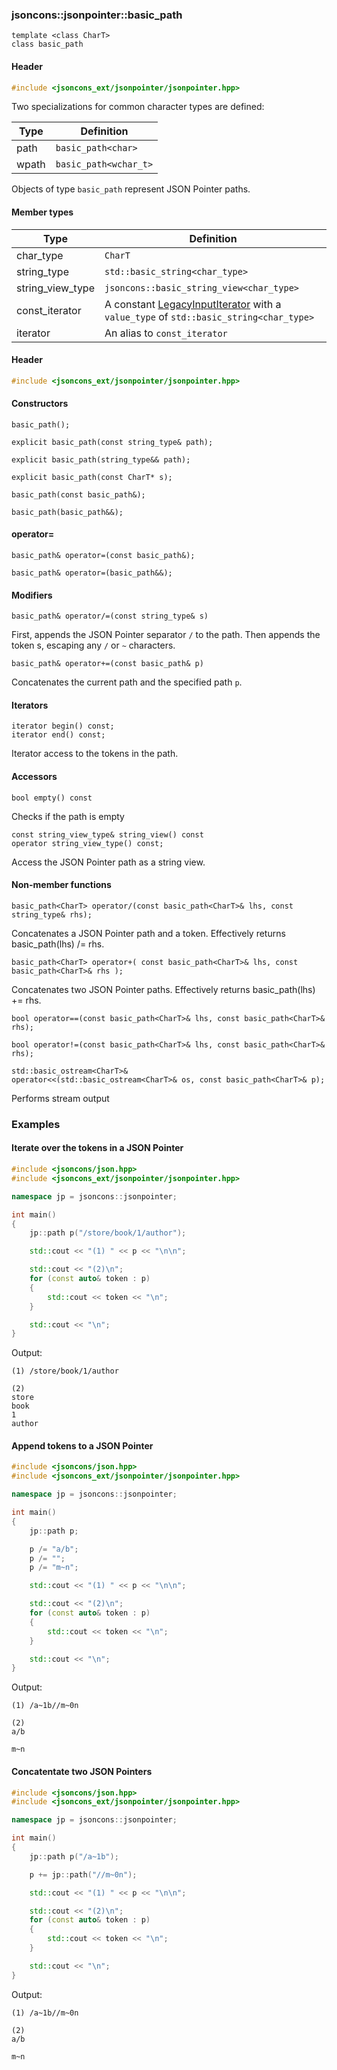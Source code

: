 ### jsoncons::jsonpointer::basic_path

```
template <class CharT>
class basic_path
```
#### Header
```c++
#include <jsoncons_ext/jsonpointer/jsonpointer.hpp>
```

Two specializations for common character types are defined:

Type      |Definition
----------|------------------------------
path      |`basic_path<char>`
wpath     |`basic_path<wchar_t>`

Objects of type `basic_path` represent JSON Pointer paths.

#### Member types
Type        |Definition
------------|------------------------------
char_type   | `CharT`
string_type | `std::basic_string<char_type>`
string_view_type | `jsoncons::basic_string_view<char_type>`
const_iterator | A constant [LegacyInputIterator](https://en.cppreference.com/w/cpp/named_req/InputIterator) with a `value_type` of `std::basic_string<char_type>`
iterator    | An alias to `const_iterator`

#### Header
```c++
#include <jsoncons_ext/jsonpointer/jsonpointer.hpp>
```

#### Constructors

    basic_path();

    explicit basic_path(const string_type& path);

    explicit basic_path(string_type&& path);

    explicit basic_path(const CharT* s);

    basic_path(const basic_path&);

    basic_path(basic_path&&);

#### operator=

    basic_path& operator=(const basic_path&);

    basic_path& operator=(basic_path&&);

#### Modifiers

    basic_path& operator/=(const string_type& s)
First, appends the JSON Pointer separator `/` to the path. Then appends the token s, escaping any `/` or `~` characters.

    basic_path& operator+=(const basic_path& p)
Concatenates the current path and the specified path `p`. 

#### Iterators

    iterator begin() const;
    iterator end() const;
Iterator access to the tokens in the path.

#### Accessors

    bool empty() const
Checks if the path is empty

    const string_view_type& string_view() const
    operator string_view_type() const;
Access the JSON Pointer path as a string view.

#### Non-member functions
    basic_path<CharT> operator/(const basic_path<CharT>& lhs, const string_type& rhs);
Concatenates a JSON Pointer path and a token. Effectively returns basic_path<CharT>(lhs) /= rhs.

    basic_path<CharT> operator+( const basic_path<CharT>& lhs, const basic_path<CharT>& rhs );
Concatenates two JSON Pointer paths. Effectively returns basic_path<CharT>(lhs) += rhs.

    bool operator==(const basic_path<CharT>& lhs, const basic_path<CharT>& rhs);

    bool operator!=(const basic_path<CharT>& lhs, const basic_path<CharT>& rhs);

    std::basic_ostream<CharT>&
    operator<<(std::basic_ostream<CharT>& os, const basic_path<CharT>& p);
Performs stream output

### Examples

#### Iterate over the tokens in a JSON Pointer

```c++
#include <jsoncons/json.hpp>
#include <jsoncons_ext/jsonpointer/jsonpointer.hpp>

namespace jp = jsoncons::jsonpointer;

int main()
{
    jp::path p("/store/book/1/author");

    std::cout << "(1) " << p << "\n\n";

    std::cout << "(2)\n";
    for (const auto& token : p)
    {
        std::cout << token << "\n";
    }

    std::cout << "\n";
}
```
Output:
```
(1) /store/book/1/author

(2)
store
book
1
author
```

#### Append tokens to a JSON Pointer

```c++
#include <jsoncons/json.hpp>
#include <jsoncons_ext/jsonpointer/jsonpointer.hpp>

namespace jp = jsoncons::jsonpointer;

int main()
{
    jp::path p;

    p /= "a/b";
    p /= "";
    p /= "m~n";

    std::cout << "(1) " << p << "\n\n";

    std::cout << "(2)\n";
    for (const auto& token : p)
    {
        std::cout << token << "\n";
    }

    std::cout << "\n";
}
```
Output:
```
(1) /a~1b//m~0n

(2)
a/b

m~n
```

#### Concatentate two JSON Pointers

```c++
#include <jsoncons/json.hpp>
#include <jsoncons_ext/jsonpointer/jsonpointer.hpp>

namespace jp = jsoncons::jsonpointer;

int main()
{
    jp::path p("/a~1b");

    p += jp::path("//m~0n");

    std::cout << "(1) " << p << "\n\n";

    std::cout << "(2)\n";
    for (const auto& token : p)
    {
        std::cout << token << "\n";
    }

    std::cout << "\n";
}
```
Output:
```
(1) /a~1b//m~0n

(2)
a/b

m~n
```

